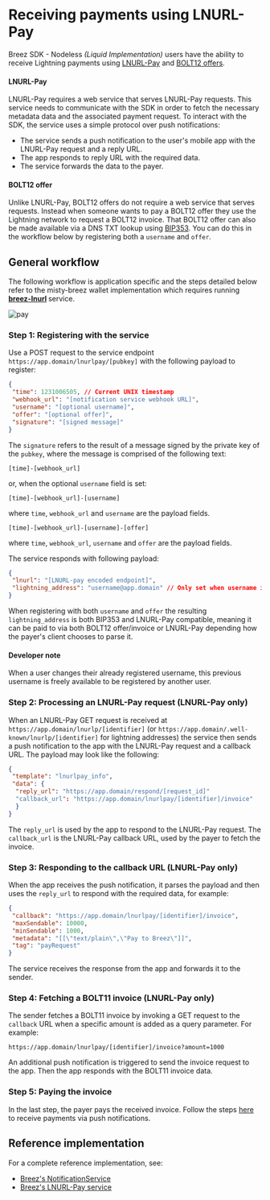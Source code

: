 # Receiving payments using LNURL-Pay

Breez SDK - Nodeless *(Liquid Implementation)* users have the ability to receive Lightning payments using [LNURL-Pay](https://github.com/lnurl/luds/blob/luds/06.md) and [BOLT12 offers](receive_payment.html#bolt12-offer).

#### LNURL-Pay

LNURL-Pay requires a web service that serves LNURL-Pay requests. This service needs to communicate with the SDK in order to fetch the necessary metadata data and the associated payment request.
To interact with the SDK, the service uses a simple protocol over push notifications:
* The service sends a push notification to the user's mobile app with the LNURL-Pay request and a reply URL.
* The app responds to reply URL with the required data.
* The service forwards the data to the payer.

#### BOLT12 offer

Unlike LNURL-Pay, BOLT12 offers do not require a web service that serves requests. Instead when someone wants to pay a BOLT12 offer they use the Lightning network to request a BOLT12 invoice. That BOLT12 offer can also be made available via a DNS TXT lookup using [BIP353](https://github.com/bitcoin/bips/blob/master/bip-0353.mediawiki). You can do this in the workflow below by registering both a `username` and `offer`.

## General workflow
The following workflow is application specific and the steps detailed below refer to the misty-breez wallet implementation which requires running <b>[breez-lnurl](https://github.com/breez/breez-lnurl) </b>service.

![pay](https://github.com/breez/breez-sdk-docs/assets/5394889/ef0a3111-3604-4789-89c6-23adbd7e5d52)

### Step 1: Registering with the service
Use a POST request to the service endpoint ```https://app.domain/lnurlpay/[pubkey]``` with the following payload to register:

```json
{
 "time": 1231006505, // Current UNIX timestamp
 "webhook_url": "[notification service webhook URL]",
 "username": "[optional username]",
 "offer": "[optional offer]",
 "signature": "[signed message]"
}
```

The `signature` refers to the result of a message signed by the private key of the `pubkey`, where the message is comprised of the following text: 

```
[time]-[webhook_url]
``` 
or, when the optional `username` field is set:
```
[time]-[webhook_url]-[username]
``` 
where `time`, `webhook_url` and `username` are the payload fields. 
```
[time]-[webhook_url]-[username]-[offer]
``` 
where `time`, `webhook_url`, `username` and `offer` are the payload fields. 

The service responds with following payload: 
```json
{
 "lnurl": "[LNURL-pay encoded endpoint]", 
 "lightning_address": "username@app.domain" // Only set when username is included
}
```

When registering with both `username` and `offer` the resulting `lightning_address` is both BIP353 and LNURL-Pay compatible, meaning it can be paid to via both BOLT12 offer/invoice or LNURL-Pay depending how the payer's client chooses to parse it.

<div class="warning">
<h4>Developer note</h4>

When a user changes their already registered username, this previous username is freely available to be registered by another user.

</div>

### Step 2: Processing an LNURL-Pay request (LNURL-Pay only)
When an LNURL-Pay GET request is received at ```https://app.domain/lnurlp/[identifier]``` (or ```https://app.domain/.well-known/lnurlp/[identifier]``` for lightning addresses) the service then sends a push notification to the app with the LNURL-Pay request and a callback URL. The payload may look like the following:

```json
{
 "template": "lnurlpay_info",
 "data": {  
  "reply_url": "https://app.domain/respond/[request_id]"
  "callback_url": "https://app.domain/lnurlpay/[identifier]/invoice"
  }
}
```

The ```reply_url``` is used by the app to respond to the LNURL-Pay request.
The ```callback_url``` is the LNURL-Pay callback URL, used by the payer to fetch the invoice.

### Step 3: Responding to the callback URL  (LNURL-Pay only)
When the app receives the push notification, it parses the payload and then uses the ```reply_url``` to respond with the required data, for example:

```json
{
 "callback": "https://app.domain/lnurlpay/[identifier]/invoice",
 "maxSendable": 10000,
 "minSendable": 1000,
 "metadata": "[[\"text/plain\",\"Pay to Breez\"]]",
 "tag": "payRequest"
}
```

The service receives the response from the app and forwards it to the sender.

### Step 4: Fetching a BOLT11 invoice (LNURL-Pay only)

The sender fetches a BOLT11 invoice by invoking a GET request to the ```callback``` URL when a specific amount is added as a query parameter. For example: 
```
https://app.domain/lnurlpay/[identifier]/invoice?amount=1000
```
An additional push notification is triggered to send the invoice request to the app. Then the app responds with the BOLT11 invoice data.

### Step 5: Paying the invoice
In the last step, the payer pays the received invoice. Follow the steps [here](/notifications/getting_started.md) to receive payments via push notifications.

## Reference implementation
For a complete reference implementation, see:
* [Breez's NotificationService](https://github.com/breez/misty-breez/blob/main/ios/NotificationService/NotificationService.swift)
* [Breez's LNURL-Pay service](https://github.com/breez/breez-lnurl)
